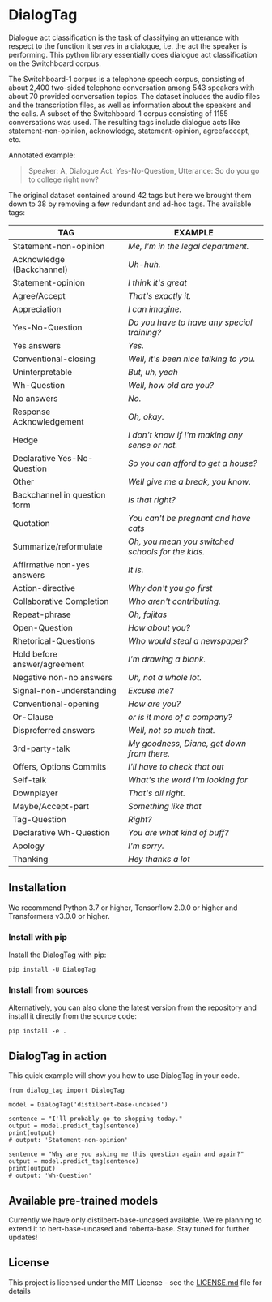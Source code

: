 # DialogTag

Dialogue act classification is the task of classifying an utterance with respect to the function it serves in a dialogue, i.e. the act the speaker is performing. This python library essentially does dialogue act classification on the Switchboard corpus.

The Switchboard-1 corpus is a telephone speech corpus, consisting of about 2,400 two-sided telephone conversation among 543 speakers with about 70 provided conversation topics. The dataset includes the audio files and the transcription files, as well as information about the speakers and the calls.
A subset of the Switchboard-1 corpus consisting of 1155 conversations was used. The resulting tags include dialogue acts like statement-non-opinion, acknowledge, statement-opinion, agree/accept, etc.

Annotated example:
>Speaker: A, Dialogue Act: Yes-No-Question, Utterance: So do you go to college right now?

The original dataset contained around 42 tags but here we brought them down to 38 by removing a few redundant and ad-hoc tags. The available tags:

| TAG                          | EXAMPLE                                           |
|------------------------------|---------------------------------------------------|
| Statement-non-opinion        | *Me, I'm in the legal department.*                |
| Acknowledge (Backchannel)    | *Uh-huh.*                                         |
| Statement-opinion            | *I think it's great*                              |
| Agree/Accept                 | *That's exactly it.*                              |
| Appreciation                 | *I can imagine.*                                  |
| Yes-No-Question              | *Do you have to have any special training?*       |
| Yes answers                  | *Yes.*                                            |
| Conventional-closing         | *Well, it's been nice talking to you.*            |
| Uninterpretable              | *But, uh, yeah*                                   |
| Wh-Question                  | *Well, how old are you?*                          |
| No answers                   | *No.*                                             |
| Response Acknowledgement     | *Oh, okay.*                                       |
| Hedge                        | *I don't know if I'm making any sense or not.*    |
| Declarative Yes-No-Question  | *So you can afford to get a house?*               |
| Other                        | *Well give me a break, you know.*                 |
| Backchannel in question form | *Is that right?*                                  |
| Quotation                    | *You can't be pregnant and have cats*             |
| Summarize/reformulate        | *Oh, you mean you switched schools for the kids.* |
| Affirmative non-yes answers  | *It is.*                                          |
| Action-directive             | *Why don't you go first*                          |
| Collaborative Completion     | *Who aren't contributing.*                        |
| Repeat-phrase                | *Oh, fajitas*                                     |
| Open-Question                | *How about you?*                                  |
| Rhetorical-Questions         | *Who would steal a newspaper?*                    |
| Hold before answer/agreement | *I'm drawing a blank.*                            |
| Negative non-no answers      | *Uh, not a whole lot.*                            |
| Signal-non-understanding     | *Excuse me?*                                      |
| Conventional-opening         | *How are you?*                                    |
| Or-Clause                    | *or is it more of a company?*                     |
| Dispreferred answers         | *Well, not so much that.*                         |
| 3rd-party-talk               | *My goodness, Diane, get down from there.*        |
| Offers, Options Commits      | *I'll have to check that out*                     |
| Self-talk                    | *What's the word I'm looking for*                 |
| Downplayer                   | *That's all right.*                               |
| Maybe/Accept-part            | *Something like that*                             |
| Tag-Question                 | *Right?*                                          |
| Declarative Wh-Question      | *You are what kind of buff?*                      |
| Apology                      | *I'm sorry.*                                      |
| Thanking                     | *Hey thanks a lot*                                |

## Installation

We recommend Python 3.7 or higher, Tensorflow 2.0.0 or higher and Transformers v3.0.0 or higher.

### Install with pip

Install the DialogTag with pip:

```
pip install -U DialogTag
```

### Install from sources

Alternatively, you can also clone the latest version from the repository and install it directly from the source code:

```
pip install -e .
```

## DialogTag in action

This quick example will show you how to use DialogTag in your code.
```
from dialog_tag import DialogTag

model = DialogTag('distilbert-base-uncased')

sentence = "I'll probably go to shopping today."
output = model.predict_tag(sentence)
print(output)
# output: 'Statement-non-opinion'

sentence = "Why are you asking me this question again and again?"
output = model.predict_tag(sentence)
print(output)
# output: 'Wh-Question'
```

## Available pre-trained models

Currently we have only distilbert-base-uncased available. We're planning to extend it to bert-base-uncased and roberta-base. Stay tuned for further updates!

## License

This project is licensed under the MIT License - see the [LICENSE.md](LICENSE.md) file for details